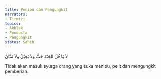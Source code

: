 ```yaml
---
title: Penipu dan Pengungkit
narrators:
- Tirmizi
topics:
- Akhlak
- Pendusta
- Pengungkit
status: Sahih
---
```


<p lang="ar">
لاَ يَدْخُلُ الجَنّةَ خَبٌّ وَلاَ بَخِيْلٌ وَلاَ مَنَّانٌ
</p>

Tidak akan masuk syurga orang yang suka menipu, pelit dan mengungkit pemberian.
